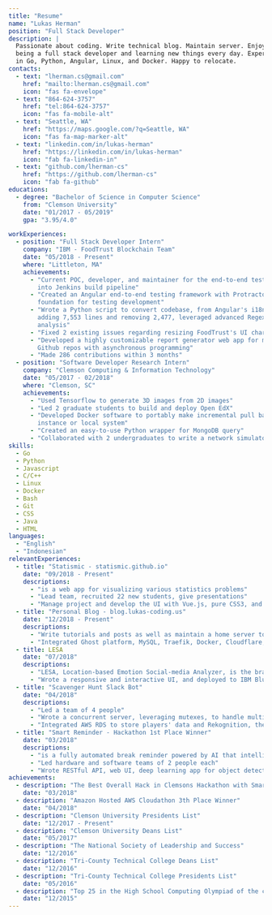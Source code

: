 ```yaml
---
title: "Resume"
name: "Lukas Herman"
position: "Full Stack Developer"
description: |
  Passionate about coding. Write technical blog. Maintain server. Enjoy
  being a full stack developer and learning new things every day. Expert
  in Go, Python, Angular, Linux, and Docker. Happy to relocate.
contacts:
  - text: "lherman.cs@gmail.com"
    href: "mailto:lherman.cs@gmail.com"
    icon: "fas fa-envelope"
  - text: "864-624-3757"
    href: "tel:864-624-3757"
    icon: "fas fa-mobile-alt"
  - text: "Seattle, WA"
    href: "https://maps.google.com/?q=Seattle, WA"
    icon: "fas fa-map-marker-alt"
  - text: "linkedin.com/in/lukas-herman"
    href: "https://linkedin.com/in/lukas-herman"
    icon: "fab fa-linkedin-in"
  - text: "github.com/lherman-cs"
    href: "https://github.com/lherman-cs"
    icon: "fab fa-github"
educations:
  - degree: "Bachelor of Science in Computer Science"
    from: "Clemson University"
    date: "01/2017 - 05/2019"
    gpa: "3.95/4.0"

workExperiences:
  - position: "Full Stack Developer Intern"
    company: "IBM - FoodTrust Blockchain Team"
    date: "05/2018 - Present"
    where: "Littleton, MA"
    achievements:
      - "Current POC, developer, and maintainer for the end-to-end testing framework. Integrating
        into Jenkins build pipeline"
      - "Created an Angular end-to-end testing framework with Protractor and Jasmine; the
        foundation for testing development"
      - "Wrote a Python script to convert codebase, from Angular's i18n to ngx-translate,
        adding 7,553 lines and removing 2,477, leveraged advanced Regex, NLP, and locality
        analysis"
      - "Fixed 2 existing issues regarding resizing FoodTrust's UI charts"
      - "Developed a highly customizable report generator web app for managing multiple
        Github repos with asynchronous programming"
      - "Made 286 contributions within 3 months"
  - position: "Software Developer Research Intern"
    company: "Clemson Computing & Information Technology"
    date: "05/2017 - 02/2018"
    where: "Clemson, SC"
    achievements:
      - "Used Tensorflow to generate 3D images from 2D images"
      - "Led 2 graduate students to build and deploy Open EdX"
      - "Developed Docker software to portably make incremental pull backups from cloud
        instance or local system"
      - "Created an easy-to-use Python wrapper for MongoDB query"
      - "Collaborated with 2 undergraduates to write a network simulator"
skills:
  - Go
  - Python
  - Javascript
  - C/C++
  - Linux
  - Docker
  - Bash
  - Git
  - CSS
  - Java
  - HTML
languages:
  - "English"
  - "Indonesian"
relevantExperiences:
  - title: "Statismic - statismic.github.io"
    date: "09/2018 - Present"
    descriptions:
      - "is a web app for visualizing various statistics problems"
      - "Lead team, recruited 22 new students, give presentations"
      - "Manage project and develop the UI with Vue.js, pure CSS3, and HTML"
  - title: "Personal Blog - blog.lukas-coding.us"
    date: "12/2018 - Present"
    descriptions:
      - "Write tutorials and posts as well as maintain a home server to host the blog"
      - "Integrated Ghost platform, MySQL, Traefik, Docker, Cloudflare, and Swarm"
  - title: LESA
    date: "07/2018"
    descriptions:
      - "LESA, Location-based Emotion Social-media Analyzer, is the brainchild of a 12-hour hackathon at IBM. Led a team of 5 software developers"
      - "Wrote a responsive and interactive UI, and deployed to IBM Bluemix server"
  - title: "Scavenger Hunt Slack Bot"
    date: "04/2018"
    descriptions:
      - "Led a team of 4 people"
      - "Wrote a concurrent server, leveraging mutexes, to handle multiple players"
      - "Integrated AWS RDS to store players' data and Rekognition, the AWS image recognition AI, to analyze uploaded user images"
  - title: "Smart Reminder - Hackathon 1st Place Winner"
    date: "03/2018"
    descriptions:
      - "is a fully automated break reminder powered by AI that intelligently turns noti cations on/off by detecting if user is sitting"
      - "Led hardware and software teams of 2 people each"
      - "Wrote RESTful API, web UI, deep learning app for object detection, and debugged the hardware team's code"
achievements:
  - description: "The Best Overall Hack in Clemsons Hackathon with Smart Reminder Project"
    date: "03/2018"
  - description: "Amazon Hosted AWS Cloudathon 3th Place Winner"
    date: "04/2018"
  - description: "Clemson University Presidents List"
    date: "12/2017 - Present"
  - description: "Clemson University Deans List"
    date: "05/2017"
  - description: "The National Society of Leadership and Success"
    date: "12/2016"
  - description: "Tri-County Technical College Deans List"
    date: "12/2016"
  - description: "Tri-County Technical College Presidents List"
    date: "05/2016"
  - description: "Top 25 in the High School Computing Olympiad of the capital of Indonesia (9.6 million people)"
    date: "12/2015"
---
```


